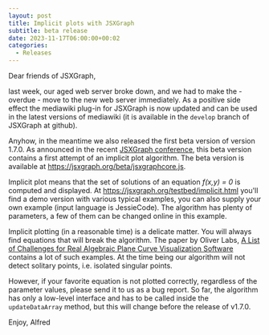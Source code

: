 ```yaml
---
layout: post
title: Implicit plots with JSXGraph
subtitle: beta release
date: 2023-11-17T06:00:00+00:02
categories:
  - Releases
---
```


Dear friends of JSXGraph,

last week, our aged web server broke down, and we had to make
the - overdue - move to the new web server immediately. As a
positive side effect the mediawiki plug-in for JSXGraph is now
updated and can be used in the latest versions of mediawiki
(it is available in the `develop` branch of JSXGraph at github).

Anyhow, in the meantime we also released the first beta version
of version 1.7.0. As announced in the recent
[JSXGraph conference](https://jsxgraph.org/conf2023), this
beta version contains a first attempt of an implicit plot
algorithm. The beta version is available at <https://jsxgraph.org/beta/jsxgraphcore.js>.

Implicit plot means that the set of solutions of an equation
*f(x,y) = 0* is computed and displayed.
At <https://jsxgraph.org/testbed/implicit.html> you'll find a demo version
with various typical examples, you can also supply your own example
(input language is JessieCode). The algorithm has plenty of parameters, a few of them
can be changed online in this example.

Implicit plotting (in a reasonable time) is a delicate matter. You will
always find equations that will break the algorithm. The paper by Oliver Labs,
[A List of Challenges for Real Algebraic Plane Curve Visualization Software](https://link.springer.com/chapter/10.1007/978-1-4419-0999-2_6) contains a lot of such examples.
At the time being our algorithm will not detect solitary points, i.e.
isolated singular points.

However, if your favorite equation is not plotted correctly, regardless of the parameter values,
please send it to us as a bug report. So far, the algorithm has only a low-level
interface and has to be called inside the `updateDataArray` method, but this will change
before the release of v1.7.0.

Enjoy, Alfred
